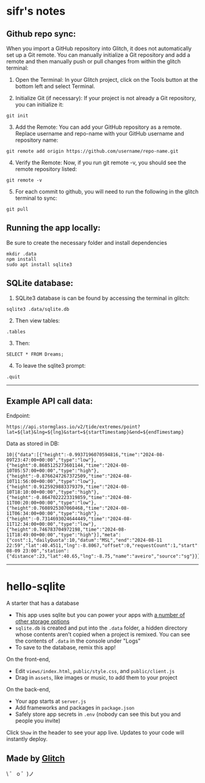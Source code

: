 # sifr's notes

## Github repo sync:
When you import a GitHub repository into Glitch, it does not automatically set up a Git remote.
You can manually initialize a Git repository and add a remote and then manually push or pull changes from within the glitch terminal:

1. Open the Terminal: In your Glitch project, click on the Tools button at the bottom left and select Terminal.

2. Initialize Git (if necessary): If your project is not already a Git repository, you can initialize it:

`git init`

3. Add the Remote: You can add your GitHub repository as a remote. Replace username and repo-name with your GitHub username and repository name:

`git remote add origin https://github.com/username/repo-name.git`

4. Verify the Remote: Now, if you run git remote -v, you should see the remote repository listed:

`git remote -v`

5. For each commit to github, you will need to run the following in the glitch terminal to sync:

`git pull`

## Running the app locally:

Be sure to create the necessary folder and install dependencies

```
mkdir .data
npm install
sudo apt install sqlite3
```

## SQLite database:
1. SQLite3 database is can be found by accessing the terminal in glitch:

`sqlite3 .data/sqlite.db`

2. Then view tables:

`.tables`

3. Then:

`SELECT * FROM Dreams;`

4. To leave the sqlite3 prompt:

`.quit`

-----------------------------------

## Example API call data:

Endpoint: 

`https://api.stormglass.io/v2/tide/extremes/point?lat=${lat}&lng=${lng}&start=${startTimestamp}&end=${endTimestamp}`

Data as stored in DB:
```
10|{"data":[{"height":-0.9937196070594816,"time":"2024-08-09T23:47:00+00:00","type":"low"},{"height":0.8685125273601144,"time":"2024-08-10T05:57:00+00:00","type":"high"},{"height":-0.8766247267372509,"time":"2024-08-10T11:56:00+00:00","type":"low"},{"height":0.9125929883379379,"time":"2024-08-10T18:10:00+00:00","type":"high"},{"height":-0.8647022223319859,"time":"2024-08-11T00:20:00+00:00","type":"low"},{"height":0.7608925307060468,"time":"2024-08-11T06:34:00+00:00","type":"high"},{"height":-0.7314693024644449,"time":"2024-08-11T12:34:00+00:00","type":"low"},{"height":0.746783704972198,"time":"2024-08-11T18:49:00+00:00","type":"high"}],"meta":{"cost":1,"dailyQuota":10,"datum":"MSL","end":"2024-08-11 22:59","lat":40.4511,"lng":-8.8067,"offset":0,"requestCount":1,"start":"2024-08-09 23:00","station":{"distance":23,"lat":40.65,"lng":-8.75,"name":"aveiro","source":"sg"}}}|1723295160576
```

-----------------------------------


# hello-sqlite

A starter that has a database

- This app uses sqlite but you can power your apps with [a number of other storage options](https://glitch.com/storage)
- `sqlite.db` is created and put into the `.data` folder, a hidden directory whose contents aren’t copied when a project is remixed. You can see the contents of `.data` in the console under "Logs"
- To save to the database, remix this app!

On the front-end,

- Edit `views/index.html`,  `public/style.css`, and `public/client.js`
- Drag in `assets`, like images or music, to add them to your project

On the back-end,

- Your app starts at `server.js`
- Add frameworks and packages in `package.json`
- Safely store app secrets in `.env` (nobody can see this but you and people you invite)

Click `Show` in the header to see your app live. Updates to your code will instantly deploy.


## Made by [Glitch](https://glitch.com/)

\ ゜ o ゜)ノ
